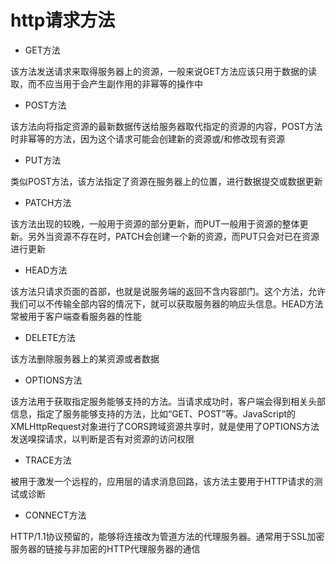 # http请求方法

- GET方法

该方法发送请求来取得服务器上的资源，一般来说GET方法应该只用于数据的读取，而不应当用于会产生副作用的非幂等的操作中

- POST方法

该方法向将指定资源的最新数据传送给服务器取代指定的资源的内容，POST方法时非幂等的方法，因为这个请求可能会创建新的资源或/和修改现有资源

- PUT方法

类似POST方法，该方法指定了资源在服务器上的位置，进行数据提交或数据更新

- PATCH方法

该方法出现的较晚，一般用于资源的部分更新，而PUT一般用于资源的整体更新。另外当资源不存在时，PATCH会创建一个新的资源，而PUT只会对已在资源进行更新

- HEAD方法

该方法只请求页面的首部，也就是说服务端的返回不含内容部门。这个方法，允许我们可以不传输全部内容的情况下，就可以获取服务器的响应头信息。HEAD方法常被用于客户端查看服务器的性能

- DELETE方法

该方法删除服务器上的某资源或者数据

- OPTIONS方法

该方法用于获取指定服务能够支持的方法。当请求成功时，客户端会得到相关头部信息，指定了服务能够支持的方法，比如“GET、POST”等。JavaScript的XMLHttpRequest对象进行了CORS跨域资源共享时，就是使用了OPTIONS方法发送嗅探请求，以判断是否有对资源的访问权限

- TRACE方法

被用于激发一个远程的，应用层的请求消息回路，该方法主要用于HTTP请求的测试或诊断

- CONNECT方法

HTTP/1.1协议预留的，能够将连接改为管道方法的代理服务器。通常用于SSL加密服务器的链接与非加密的HTTP代理服务器的通信
